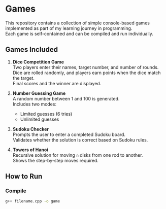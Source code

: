 # Games

This repository contains a collection of simple console-based games implemented as part of my learning journey in programming.  
Each game is self-contained and can be compiled and run individually.

## Games Included

1. **Dice Competition Game**  
   Two players enter their names, target number, and number of rounds.  
   Dice are rolled randomly, and players earn points when the dice match the target.  
   Final scores and the winner are displayed.

2. **Number Guessing Game**  
   A random number between 1 and 100 is generated.  
   Includes two modes:
   - Limited guesses (6 tries)
   - Unlimited guesses

3. **Sudoku Checker**  
   Prompts the user to enter a completed Sudoku board.  
   Validates whether the solution is correct based on Sudoku rules.

4. **Towers of Hanoi**  
   Recursive solution for moving `n` disks from one rod to another.  
   Shows the step-by-step moves required.

## How to Run

### Compile
```bash
g++ filename.cpp -o game

